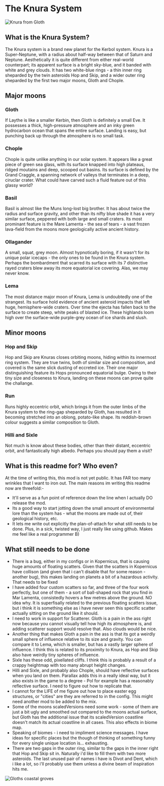 # The Knura System
![Knura from Gloth](https://i.imgur.com/VDxAZfJ.png)

## What is the Knura System?
The Knura system is a brand new planet for the Kerbol system.  Knura is a Super-Neptune, with a radius about half-way between that of Saturn and Neptune.  Aesthetically it is quite different from either real-world counterpart; its apparent surface is a bright
sky-blue, and it banded with white and grey clouds.  It has two white-blue rings - a thin inner ring sheparded by the twin asteroids Hop and Skip, and a wider outer ring sheparded by the first two major moons, Gloth and Chople.  

## Major moons

### Gloth

If Laythe is like a smaller Kerbin, then Gloth is definitely a small Eve.  It possesses a thick, high-pressure atmosphere and an inky green hydrocarbon ocean that spans the entire surface.  Landing is easy, but punching back up through the atmosphere is no small task.  

### Chople

Chople is quite unlike anything in our solar system.  It appears like a great piece of green sea glass, with its surface knapped into high plateaus, ridged moutains and deep, scooped out basins.  Its surface is defined by the Grand Craggle, a spanning network
 of valleys that terminates in a deep, ciruclar crater.  What could have carved such a fluid feature out of this glassy world?

### Basil

Basil is almost like the Muns long-lost big brother.  It has about twice the radius and surface gravity, and other than its nifty blue shade it has a very similar surface, peppered with both large and small craters.  Its most prominant feature is the Mare Lamenta - the
sea of tears - a vast frozen lava-field from the moons more geologically active ancient history.  

### Ollagander

A small, squat, grey moon.  Almost hypnotically boring, if it wasn't for its unique polar icecaps - the only ones to be found in the Knura system.  Perhaps the bombardment that scarred its surface with its 7 distinctive rayed craters blew away its more 
equatorial ice covering.  Alas, we may never know.  

### Lema

The most distance major moon of Knura, Lema is undoubtedly one of the strangest.  Its surface hold evidence of ancient asteroid impacts that left huge, hemisphere-wide craters.  Over time the ejecta has fallen back to the surface to create steep, white peaks of blasted 
ice.  These highlands loom high over the surface-wide purple-grey ocean of ice shards and slush.  

## Minor moons

### Hop and Skip

Hop and Skip are Knuras closes orbiting moons, hiding within its innermost ring system.  They are true twins, both of similar size and composition, and covered is the same slick dusting of eccreted ice.  Their one major distinguishing feature its Hops pronounced 
equatorial bulge.  Owing to their tiny size and closeness to Knura, landing on these moons can prove quite the challange.  

### Run
Runs highly eccentric orbit, which brings it from the outer limbs of the Knura system to the ring-gap sheparded by Gloth, has resulted in it becoming stretched into an oblong, potato-like shape.  Its reddish-brown colour suggests a similar composition to Gloth.  

### Hilli and Sixle

Not much is know about these bodies, other than their distant, eccentric orbit, and fantastically high albedo.  Perhaps you should pay them a visit?  

## What is this readme for?  Who even?

At the time of writing this, this mod is not yet public.  It has FAR too many wrinkles that I want to iron out.  The main reasons im writing this readme now are threefold:-
- It'll serve as a fun point of reference down the line when I actually DO release the mod.
- Its a good way to start jotting down the small amount of environmental lore than the system has - what the moons are made out of, their geological history, etc.
- It lets me write out explicitly the plan-of-attach for what still needs to be done.
Plus, in a sick, twisted way, I just really like using github.  Makes me feel like a real programmer B)

## What still needs to be done

- There is a bug, either in my configs or in Kopernicus, that is causing huge amounts of floating scatters.  Given that the scatters in Kopernicus have collison (and given that i can't disable that for some reason - another bug), this makes landing on planets a bit of a hazardous activity.  That needs to be fixed
- I have added four custom scatters so far, and three of the four work perfectly, but one of them - a sort of ball-shaped rock that you find in Mar Lamenta, consistedly hovers a few metres above the ground.  NO idea why.  It is superfisally related to the previous floating scatters issue, but i think it is something else as i have never seen this specific scatter actually sitting on the ground like it should.  
- I need to work in support for Scatterer.  Gloth is a pain in the ass right now because you cannot visually tell how high its atmosphere is, and adding scatterer support would resolve that.  Also clouds would be nice.
- Another thing that makes Gloth a pain in the ass is that its got a weirdly small sphere of influence relative to its size and gravity.  You can compare it to Lema, which is smaller, but has a vastly larger sphere of influence.  I think this is related to its proximity to Knura, as Hop and Skip also have weirdly tiny spheres of influence.  
- Sixle has these odd, pixellated cliffs.  I think this is probably a result of a crappy heightmap with too many abrupt height changes.
- Hilli and Sixle, and probably also Chople, should have reflective surfaces when you land on them.  Parallax adds this in a really ideal way, but it also exists in the game to a degree - Pol for example has a reasonably reflective surface.  I need to figure out how to replicate that.
- I cannot for the LIFE of me figure out how to place easter egg structures, or "cities" are they are referred to in the config.  This might need another mod to be added to the mix.
- Some of the moons scaledVersions need some work - some of them are just a bit ugly and smoothed out compared to the moons actual surface, but Gloth has the additional issue that its scaledVersion coastline doesn't match its actual coastline in all cases.  This also effects in biome map.
- Speaking of biomes - i need to impliment science messages.  I have ideas for specific places but the though of thinking of something funny for every single unique location is... exhausting.
- There are two gaps in the outer ring, similar to the gaps in the inner right that Hop and Skip sit in.  Naturally i'd like to fill them with two more asteroids.  The last unused pair of names i have is Divot and Dent, which i like a lot, so i'll probably use them unless a divine beam of inspiration hits me.

![Gloths coastal groves](https://i.imgur.com/tFQWh6K.png)